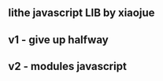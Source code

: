 ﻿lithe javascript LIB by xiaojue
-------------------------------
v1 - give up halfway
--------------------
v2 - modules javascript
-----------------------
